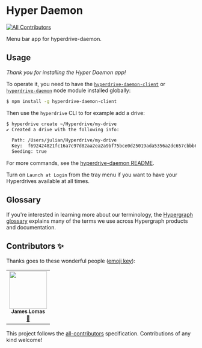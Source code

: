 # Hyper Daemon
<!-- ALL-CONTRIBUTORS-BADGE:START - Do not remove or modify this section -->
[![All Contributors](https://img.shields.io/badge/all_contributors-1-orange.svg?style=flat-square)](#contributors-)
<!-- ALL-CONTRIBUTORS-BADGE:END -->

Menu bar app for hyperdrive-daemon.

## Usage

_Thank you for installing the Hyper Daemon app!_

To operate it, you need to have the [`hyperdrive-daemon-client`](https://github.com/andrewosh/hyperdrive-daemon-client) or [`hyperdrive-daemon`](https://github.com/andrewosh/hyperdrive-daemon) node module installed globally:

```bash
$ npm install -g hyperdrive-daemon-client
```

Then use the `hyperdrive` CLI to for example add a drive:

```bash
$ hyperdrive create ~/Hyperdrive/my-drive
✔ Created a drive with the following info:

  Path: /Users/julian/Hyperdrive/my-drive
  Key:  f692424821fc16a7c97d82aa2ea2a9bf75bce0d25019ada5356a2dc657cbbb66
  Seeding: true
```

For more commands, see the [hyperdrive-daemon README](https://github.com/andrewosh/hyperdrive-daemon#cli).

Turn on `Launch at Login` from the tray menu if you want to have your Hyperdrives available at all times.

## Glossary

If you're interested in learning more about our terminology, the [Hypergraph glossary](https://www.notion.so/Glossary-d4bdf18fb4624c049c7a2663559ef5ad) explains many of the terms we use across Hypergraph products and documentation.

## Contributors ✨

Thanks goes to these wonderful people ([emoji key](https://allcontributors.org/docs/en/emoji-key)):

<!-- ALL-CONTRIBUTORS-LIST:START - Do not remove or modify this section -->
<!-- prettier-ignore-start -->
<!-- markdownlint-disable -->
<table>
  <tr>
    <td align="center"><a href="https://github.com/jameslibscie"><img src="https://avatars2.githubusercontent.com/u/59870484?v=4" width="100px;" alt=""/><br /><sub><b>James Lomas</b></sub></a><br /><a href="#projectManagement-jameslibscie" title="Project Management">📆</a></td>
  </tr>
</table>

<!-- markdownlint-enable -->
<!-- prettier-ignore-end -->
<!-- ALL-CONTRIBUTORS-LIST:END -->

This project follows the [all-contributors](https://github.com/all-contributors/all-contributors) specification. Contributions of any kind welcome!